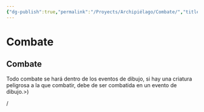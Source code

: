 ```yaml
---
{"dg-publish":true,"permalink":"/Proyects/Archipiélago/Combate/","title":"Combate","tags":["Contexto/Drawingattack"],"created":"2023-03-21T13:19:35.945-05:00","updated":"2023-09-09T18:28:53.692-05:00"}
---
```



# Combate

## Combate

Todo combate se hará dentro de los eventos de dibujo, si hay una criatura peligrosa a la que combatir, debe de ser combatida en un evento de dibujo.>)

/